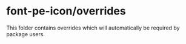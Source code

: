 # font-pe-icon/overrides

This folder contains overrides which will automatically be required by package users.
